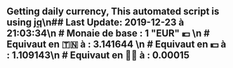 ## Getting daily currency, This automated script is using [jq](https://stedolan.github.io/jq/)\n## Last Update:  2019-12-23 à 21:03:34\n # Monaie de base : 1 "EUR" 💶 \n # Equivaut en 🇹🇳 à :  3.141644 \n # Equivaut en 💵 à : 1.109143\n # Equivaut en 🐱‍💻 à :  0.00015
